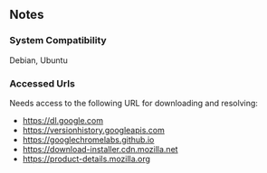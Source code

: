 ## Notes

### System Compatibility

Debian, Ubuntu

### Accessed Urls

Needs access to the following URL for downloading and resolving:
* https://dl.google.com
* https://versionhistory.googleapis.com
* https://googlechromelabs.github.io
* https://download-installer.cdn.mozilla.net
* https://product-details.mozilla.org

